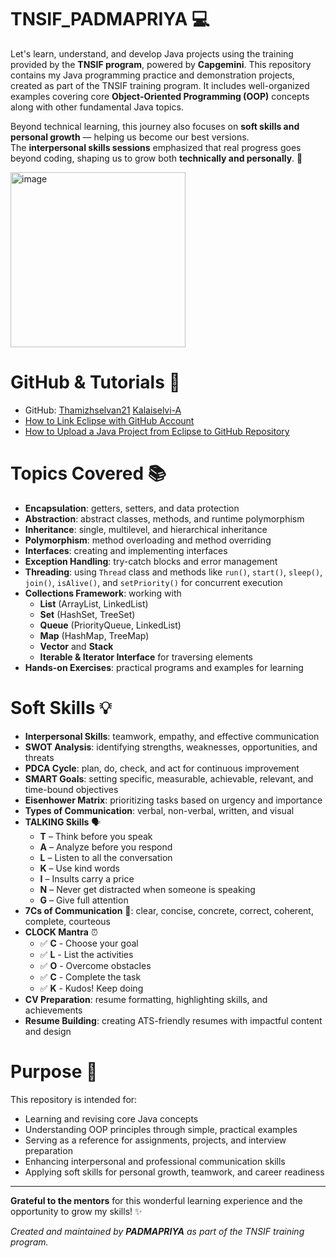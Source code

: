 # TNSIF_PADMAPRIYA 💻

Let's learn, understand, and develop Java projects using the training provided by the **TNSIF program**, powered by **Capgemini**. This repository contains my Java programming practice and demonstration projects, created as part of the TNSIF training program. It includes well-organized examples covering core **Object-Oriented Programming (OOP)** concepts along with other fundamental Java topics.

Beyond technical learning, this journey also focuses on **soft skills and personal growth** — helping us become our best versions.  
The **interpersonal skills sessions** emphasized that real progress goes beyond coding, shaping us to grow both **technically and personally**. 🌟  


<img width="280" height="280" alt="image" src="https://github.com/user-attachments/assets/02da1374-8f25-4419-9708-c22a2238967c" />



# GitHub & Tutorials 🔗

- GitHub: [Thamizhselvan21](https://github.com/Thamizhselvan21/C2TC_CoreJavaPrograms.git) [Kalaiselvi-A](https://github.com/Kalaiselvi-A/CoreJavaCourse)
- [How to Link Eclipse with GitHub Account](https://youtu.be/0G4iwZ3qw0s?si=sdSdIH9tmUSGHKwu)  
- [How to Upload a Java Project from Eclipse to GitHub Repository](https://youtu.be/TysKmwGjxlQ?si=fhrL0WfOXvX68-pk)  

# Topics Covered 📚

- **Encapsulation**: getters, setters, and data protection  
- **Abstraction**: abstract classes, methods, and runtime polymorphism  
- **Inheritance**: single, multilevel, and hierarchical inheritance  
- **Polymorphism**: method overloading and method overriding  
- **Interfaces**: creating and implementing interfaces  
- **Exception Handling**: try-catch blocks and error management  
- **Threading**: using `Thread` class and methods like `run()`, `start()`, `sleep()`, `join()`, `isAlive()`, and `setPriority()` for concurrent execution
- **Collections Framework**: working with  
  - **List** (ArrayList, LinkedList)  
  - **Set** (HashSet, TreeSet)  
  - **Queue** (PriorityQueue, LinkedList)  
  - **Map** (HashMap, TreeMap)  
  - **Vector** and **Stack**  
  - **Iterable & Iterator Interface** for traversing elements  
- **Hands-on Exercises**: practical programs and examples for learning

# Soft Skills 💡  

- **Interpersonal Skills**: teamwork, empathy, and effective communication  
- **SWOT Analysis**: identifying strengths, weaknesses, opportunities, and threats  
- **PDCA Cycle**: plan, do, check, and act for continuous improvement  
- **SMART Goals**: setting specific, measurable, achievable, relevant, and time-bound objectives  
- **Eisenhower Matrix**: prioritizing tasks based on urgency and importance  
- **Types of Communication**: verbal, non-verbal, written, and visual  
- **TALKING Skills** 🗣️  
  - **T** – Think before you speak  
  - **A** – Analyze before you respond  
  - **L** – Listen to all the conversation  
  - **K** – Use kind words  
  - **I** – Insults carry a price  
  - **N** – Never get distracted when someone is speaking  
  - **G** – Give full attention  
- **7Cs of Communication** 💬: clear, concise, concrete, correct, coherent, complete, courteous  
- **CLOCK Mantra** ⏰  
  - ✅ **C** - Choose your goal  
  - ✅ **L** - List the activities  
  - ✅ **O** - Overcome obstacles  
  - ✅ **C** - Complete the task  
  - ✅ **K** - Kudos! Keep doing  
- **CV Preparation**: resume formatting, highlighting skills, and achievements  
- **Resume Building**: creating ATS-friendly resumes with impactful content and design  
 



# Purpose 🎯

This repository is intended for:  

- Learning and revising core Java concepts  
- Understanding OOP principles through simple, practical examples  
- Serving as a reference for assignments, projects, and interview preparation
- Enhancing interpersonal and professional communication skills  
- Applying soft skills for personal growth, teamwork, and career readiness 




---


**Grateful to the mentors** for this wonderful learning experience and the opportunity to grow my skills! ✨   


*Created and maintained by **PADMAPRIYA** as part of the TNSIF training program.*

